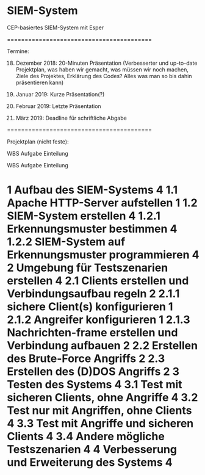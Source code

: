 # SIEM-System
CEP-basiertes SIEM-System mit Esper

=========================================

Termine: 

18. Dezember 2018: 20-Minuten Präsentation (Verbesserter und up-to-date Projektplan, was haben wir gemacht, was müssen wir noch machen, Ziele des Projektes, Erklärung des Codes? Alles was man so bis dahin präsentieren kann)

15. Januar 2019: Kurze Präsentation(?)

12. Februar 2019: Letzte Präsentation

15. März 2019: Deadline für schriftliche Abgabe

=========================================

Projektplan (nicht feste):

WBS     Aufgabe                                               Einteilung

WBS	    Aufgabe	                                              Einteilung

1	      Aufbau des SIEM-Systems	                              4
1.1	    Apache HTTP-Server aufstellen	                        1
1.2	    SIEM-System erstellen	                                4
1.2.1	  Erkennungsmuster bestimmen	                          4
1.2.2	  SIEM-System auf Erkennungsmuster programmieren	      4
2	      Umgebung für Testszenarien erstellen	                4
2.1	    Clients erstellen und Verbindungsaufbau regeln	      2
2.1.1	  sichere Client(s) konfigurieren	                      1
2.1.2	  Angreifer konfigurieren	                              1
2.1.3	  Nachrichten-frame erstellen und Verbindung aufbauen	  2
2.2	    Erstellen des Brute-Force Angriffs	                  2
2.3	    Erstellen des (D)DOS Angriffs         	              2
3	      Testen des Systems	                                  4
3.1	    Test mit sicheren Clients, ohne Angriffe	            4
3.2	    Test nur mit Angriffen, ohne Clients	                4
3.3	    Test mit Angriffe und sicheren Clients	              4
3.4	    Andere mögliche Testszenarien	                        4
4	      Verbesserung und Erweiterung des Systems	            4
=========================================

